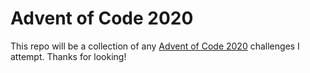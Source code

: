 # Advent of Code 2020
This repo will be a collection of any [Advent of Code 2020](https://adventofcode.com/2020/) challenges I attempt. Thanks for looking!
